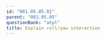 ```yaml
---
id: "081.05.05.01"
parent: "081.05.05"
questionBank: "atpl"
title: Explain roll/yaw interaction
---
```

